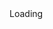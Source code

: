 <div id="cse" style="width: 100%;">Loading</div>
<script src="http://www.google.com/jsapi" type="text/javascript"></script>
<script type="text/javascript"> 
  function parseQueryFromUrl () {
    var queryParamName = "q";
    var search = window.location.search.substr(1);
    var parts = search.split('&');
    for (var i = 0; i < parts.length; i++) {
      var keyvaluepair = parts[i].split('=');
      if (decodeURIComponent(keyvaluepair[0]) == queryParamName) {
        return decodeURIComponent(keyvaluepair[1].replace(/\+/g, ' '));
      }
    }
    return '';
  }

  google.load('search', '1', {language : 'en'});
  google.setOnLoadCallback(function() {
    var customSearchOptions = {};
    var customSearchControl = new google.search.CustomSearchControl(
      '017013284162333743052:rvlazd1zehe', customSearchOptions);
    customSearchControl.setResultSetSize(google.search.Search.FILTERED_CSE_RESULTSET);
    var options = new google.search.DrawOptions();
    options.enableSearchResultsOnly(); 
    customSearchControl.draw('cse', options);
    var queryFromUrl = parseQueryFromUrl();
    if (queryFromUrl) {
      customSearchControl.execute(queryFromUrl);
    }
  }, true);
</script>
<link rel="stylesheet" href="http://www.google.com/cse/style/look/default.css" type="text/css" />
<style type="text/css">
  .gsc-resultsHeader {
    display : none;
  }
  .gsc-control-cse {
    font-family: "Trebuchet MS", sans-serif;
    border-color: #F0F8FF;
    background-color: #F0F8FF;
  }
  .gsc-tabHeader.gsc-tabhInactive {
    border-color: #E9E9E9;
    background-color: #E9E9E9;
  }
  .gsc-tabHeader.gsc-tabhActive {
    border-top-color: #FF9900;
    border-left-color: #E9E9E9;
    border-right-color: #E9E9E9;
    background-color: #FFFFFF;
  }
  .gsc-tabsArea {
    border-color: #E9E9E9;
  }
  .gsc-webResult.gsc-result,
  .gsc-results .gsc-imageResult {
    border-color: #F0F8FF;
    background-color: #FFFFFF;
  }
  .gsc-webResult.gsc-result:hover,
  .gsc-webResult.gsc-result.gsc-promotion:hover,
  .gsc-imageResult:hover {
    border-color: #F0F8FF;
    background-color: #FFFFFF;
  }
  .gs-webResult.gs-result a.gs-title:link,
  .gs-webResult.gs-result a.gs-title:link b,
  .gs-imageResult a.gs-title:link,
  .gs-imageResult a.gs-title:link b {
    color: #000000;
  }
  .gs-webResult.gs-result a.gs-title:visited,
  .gs-webResult.gs-result a.gs-title:visited b,
  .gs-imageResult a.gs-title:visited,
  .gs-imageResult a.gs-title:visited b {
    color: #000000;
  }
  .gs-webResult.gs-result a.gs-title:hover,
  .gs-webResult.gs-result a.gs-title:hover b,
  .gs-imageResult a.gs-title:hover,
  .gs-imageResult a.gs-title:hover b {
    color: #000000;
  }
  .gs-webResult.gs-result a.gs-title:active,
  .gs-webResult.gs-result a.gs-title:active b,
  .gs-imageResult a.gs-title:active,
  .gs-imageResult a.gs-title:active b {
    color: #000000;
  }
  .gsc-cursor-page {
    color: #000000;
  }
  a.gsc-trailing-more-results:link {
    color: #000000;
  }
  .gs-webResult .gs-snippet,
  .gs-imageResult .gs-snippet,
  .gs-fileFormatType {
    color: #000000;
  }
  .gs-webResult div.gs-visibleUrl,
  .gs-imageResult div.gs-visibleUrl {
    color: #003595;
  }
  .gs-webResult div.gs-visibleUrl-short {
    color: #003595;
  }
  .gs-webResult div.gs-visibleUrl-short {
    display: none;
  }
  .gs-webResult div.gs-visibleUrl-long {
    display: block;
  }
  .gs-promotion div.gs-visibleUrl-short {
    display: none;
  }
  .gs-promotion div.gs-visibleUrl-long {
    display: block;
  }
  .gsc-cursor-box {
    border-color: #F0F8FF;
  }
  .gsc-results .gsc-cursor-box .gsc-cursor-page {
    border-color: #F0F8FF;
    background-color: #FFFFFF;
    color: #000000;
  }
  .gsc-results .gsc-cursor-box .gsc-cursor-current-page {
    border-color: #FF9900;
    background-color: #FFFFFF;
    color: #000000;
  }
  .gsc-webResult.gsc-result.gsc-promotion {
    border-color: #336699;
    background-color: #FFFFFF;
  }
  .gs-promotion a.gs-title:link,
  .gs-promotion a.gs-title:link *,
  .gs-promotion .gs-snippet a:link {
    color: #00ffff;
  }
  .gs-promotion a.gs-title:visited,
  .gs-promotion a.gs-title:visited *,
  .gs-promotion .gs-snippet a:visited {
    color: #0000CC;
  }
  .gs-promotion a.gs-title:hover,
  .gs-promotion a.gs-title:hover *,
  .gs-promotion .gs-snippet a:hover {
    color: #0000CC;
  }
  .gs-promotion a.gs-title:active,
  .gs-promotion a.gs-title:active *,
  .gs-promotion .gs-snippet a:active {
    color: #0000CC;
  }
  .gs-promotion .gs-snippet,
  .gs-promotion .gs-title .gs-promotion-title-right,
  .gs-promotion .gs-title .gs-promotion-title-right *  {
    color: #000000;
  }
  .gs-promotion .gs-visibleUrl,
  .gs-promotion .gs-visibleUrl-short {
    color: #008000;
  }


</style>
